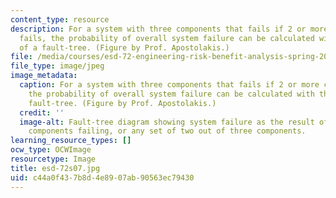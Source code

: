```yaml
---
content_type: resource
description: For a system with three components that fails if 2 or more components
  fails, the probability of overall system failure can be calculated with the help
  of a fault-tree. (Figure by Prof. Apostolakis.)
file: /media/courses/esd-72-engineering-risk-benefit-analysis-spring-2007/c44a0f437b8d4e8907ab90563ec79430_esd-72s07.jpg
file_type: image/jpeg
image_metadata:
  caption: For a system with three components that fails if 2 or more components fails,
    the probability of overall system failure can be calculated with the help of a
    fault-tree. (Figure by Prof. Apostolakis.)
  credit: ''
  image-alt: Fault-tree diagram showing system failure as the result of all three
    components failing, or any set of two out of three components.
learning_resource_types: []
ocw_type: OCWImage
resourcetype: Image
title: esd-72s07.jpg
uid: c44a0f43-7b8d-4e89-07ab-90563ec79430
---
```


